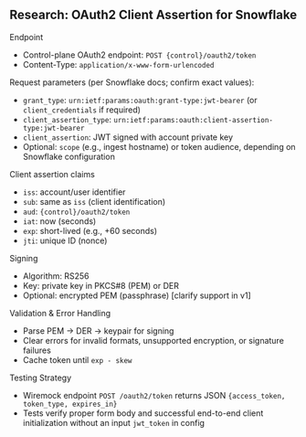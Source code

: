 ## Research: OAuth2 Client Assertion for Snowflake

Endpoint
- Control-plane OAuth2 endpoint: `POST {control}/oauth2/token`
- Content-Type: `application/x-www-form-urlencoded`

Request parameters (per Snowflake docs; confirm exact values):
- `grant_type`: `urn:ietf:params:oauth:grant-type:jwt-bearer` (or `client_credentials` if required)
- `client_assertion_type`: `urn:ietf:params:oauth:client-assertion-type:jwt-bearer`
- `client_assertion`: JWT signed with account private key
- Optional: `scope` (e.g., ingest hostname) or token audience, depending on Snowflake configuration

Client assertion claims
- `iss`: account/user identifier
- `sub`: same as `iss` (client identification)
- `aud`: `{control}/oauth2/token`
- `iat`: now (seconds)
- `exp`: short-lived (e.g., +60 seconds)
- `jti`: unique ID (nonce)

Signing
- Algorithm: RS256
- Key: private key in PKCS#8 (PEM) or DER
- Optional: encrypted PEM (passphrase) [clarify support in v1]

Validation & Error Handling
- Parse PEM → DER → keypair for signing
- Clear errors for invalid formats, unsupported encryption, or signature failures
- Cache token until `exp - skew`

Testing Strategy
- Wiremock endpoint `POST /oauth2/token` returns JSON `{access_token, token_type, expires_in}`
- Tests verify proper form body and successful end-to-end client initialization without an input `jwt_token` in config
